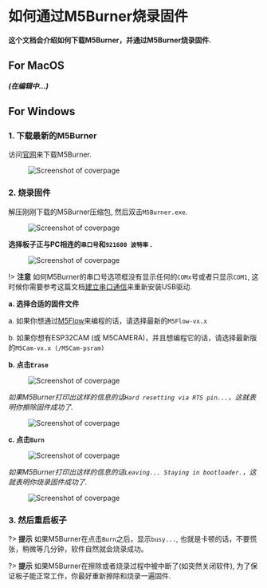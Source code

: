 # 如何通过M5Burner烧录固件

**这个文档会介绍如何下载M5Burner，并通过M5Burner烧录固件.**

## For MacOS

***(在编辑中...)***

## For Windows

### 1. 下载最新的M5Burner

访问[官网](http://www.m5stack.com)来下载M5Burner.

<figure class="thumbnails">
    <img src="assets/img/getting_started_pics/how_to_burn_firmware/download_M5Burner.png" alt="Screenshot of coverpage" title="Cover page">
</figure>

### 2. 烧录固件

解压刚刚下载的M5Burner压缩包, 然后双击`M5Burner.exe`.

<figure class="thumbnails">
    <img src="assets/img/getting_started_pics/how_to_burn_firmware/burn_firmware_01.png" alt="Screenshot of coverpage" title="Cover page">
</figure>


**选择板子正与PC相连的`串口号`和`921600 波特率` .**

<figure class="thumbnails">
    <img src="assets/img/getting_started_pics/how_to_burn_firmware/burn_firmware_02.png" alt="Screenshot of coverpage" title="Cover page">
</figure>

!> **注意** 如何M5Burner的串口号选项框没有显示任何的`COMx`号或者只显示`COM1`, 这时候你需要参考这篇文档[建立串口通信](related_documents/establish_serial_connection)来重新安装USB驱动.

**a. 选择合适的固件文件**

a. 如果你想通过[M5Flow](http://flow.m5stack.com)来编程的话，请选择最新的`M5Flow-vx.x`

b. 如果你想有ESP32CAM (或 M5CAMERA)，并且想编程它的话，请选择最新版的`M5Cam-vx.x (/M5Cam-psram)`

**b. 点击`Erase`**

<figure class="thumbnails">
    <img src="assets/img/getting_started_pics/how_to_burn_firmware/burn_firmware_06.png" alt="Screenshot of coverpage" title="Cover page">
</figure>

*如果M5Burner打印出这样的信息的话`Hard resetting via RTS pin...`，这就表明你擦除固件成功了.*

<figure class="thumbnails">
    <img src="assets/img/getting_started_pics/how_to_burn_firmware/burn_firmware_04.png" alt="Screenshot of coverpage" title="Cover page">
</figure>

**c. 点击`Burn`**

<figure class="thumbnails">
    <img src="assets/img/getting_started_pics/how_to_burn_firmware/burn_firmware_03.png" alt="Screenshot of coverpage" title="Cover page">
</figure>

*如果M5Burner打印出这样的信息的话`Leaving... Staying in bootloader.`，这就表明你烧录固件成功了.*

<figure class="thumbnails">
    <img src="assets/img/getting_started_pics/how_to_burn_firmware/burn_firmware_05.png" alt="Screenshot of coverpage" title="Cover page">
</figure>

### 3. 然后重启板子

?> **提示**
如果M5Burner在点击`Burn`之后，显示`busy...`, 也就是卡顿的话，不要慌张，稍微等几分钟，软件自然就会烧录成功。

?> **提示** 如果M5Burner在擦除或者烧录过程中被中断了(如突然关闭软件), 为了保证板子能正常工作，你最好重新擦除和烧录一遍固件.